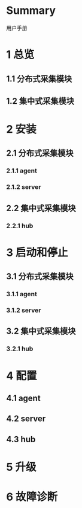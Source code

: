 # Summary

用户手册

# 1 总览

## 1.1 分布式采集模块

## 1.2 集中式采集模块

# 2 安装

## 2.1 分布式采集模块

### 2.1.1 agent

### 2.1.2 server

## 2.2 集中式采集模块

### 2.2.1 hub

# 3 启动和停止

## 3.1 分布式采集模块

### 3.1.1 agent

### 3.1.2 server

## 3.2 集中式采集模块

### 3.2.1 hub

# 4 配置

## 4.1 agent

## 4.2 server

## 4.3 hub

# 5 升级

# 6 故障诊断
